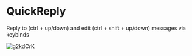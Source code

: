 # QuickReply

Reply to (ctrl + up/down) and edit (ctrl + shift + up/down) messages via keybinds

![g2kdCrK](https://github.com/lumap/Vencord/assets/55940580/c2ecb003-6d83-4a73-8990-4061e121754e)
